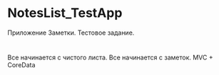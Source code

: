 # NotesList_TestApp
Приложение Заметки. Тестовое задание.
#
Все начинается с чистого листа. Все начинается с заметок.
MVC + CoreData
#
